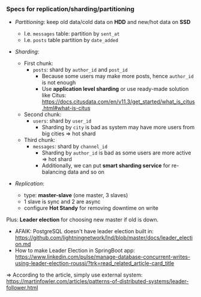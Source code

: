 ### Specs for replication/sharding/partitioning

* _Partitioning_: keep old data/cold data on **HDD** and new/hot data on **SSD**
  * I.e. `messages` table: partition by `sent_at`
  * I.e. `posts` table partition by `date_added`

* _Sharding_:
  * First chunk:
    * `posts`: shard by `author_id` and `post_id`
      * Because some users may make more posts, hence `author_id` is not enough
      * Use **application level sharding** or use ready-made solution like Citus: https://docs.citusdata.com/en/v11.3/get_started/what_is_citus.html#what-is-citus
  * Second chunk:
    * `users`: shard by `user_id`
      * Sharding by `city` is bad as system may have more users from big cities => hot shard
  * Third chunk:
    * `messages`: shard by `channel_id`
      * Sharding by `author_id` is bad as some users are more active => hot shard
      * Additionally, we can put **smart sharding service** for re-balancing data and so on

* _Replication_:
  * type: **master-slave** (one master, 3 slaves)
  * 1 slave is sync and 2 are async
  * configure **Hot Standy** for removing downtime on write

Plus: **Leader election** for choosing new master if old is down.
  * AFAIK: PostgreSQL doesn't have leader election built in: https://github.com/lightningnetwork/lnd/blob/master/docs/leader_election.md
  * How to make Leader Election in SpringBoot app: https://www.linkedin.com/pulse/manage-database-concurrent-writes-using-leader-election-roussi/?trk=read_related_article-card_title 

=> According to the article, simply use external system: https://martinfowler.com/articles/patterns-of-distributed-systems/leader-follower.html